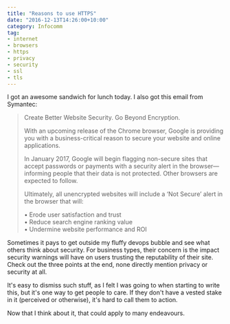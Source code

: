 ```yaml
---
title: "Reasons to use HTTPS"
date: "2016-12-13T14:26:00+10:00"
category: Infocomm
tag:
- internet
- browsers
- https
- privacy
- security
- ssl
- tls
---
```

I got an awesome sandwich for lunch today. I also got this email from Symantec:

> Create Better Website Security. Go Beyond Encryption.
> 
> With an upcoming release of the Chrome browser, Google is providing you 
> with a business-critical reason to secure your website and online 
> applications. 
>
> In January 2017, Google will begin flagging non-secure sites that accept
> passwords or payments with a security alert in the browser—informing people
> that their data is not protected. Other browsers are expected to follow.
>
> Ultimately, all unencrypted websites will include a ‘Not Secure’ alert in the browser that will:  
> 
> •	Erode user satisfaction and trust  
> •	Reduce search engine ranking value  
> •	Undermine website performance and ROI  

Sometimes it pays to get outside my fluffy devops bubble and see what others think about security. For business types, their concern is the impact security warnings will have on users trusting the reputability of their site. Check out the three points at the end, none directly mention privacy or security at all.

It's easy to dismiss such stuff, as I felt I was going to when starting to write this, but it's one way to get people to care. If they don't have a vested stake in it (perceived or otherwise), it's hard to call them to action.

Now that I think about it, that could apply to many endeavours.

